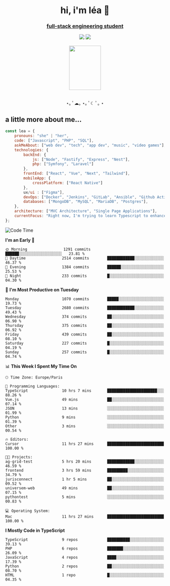 <h1 align="center">hi, i'm léa 🌙</h1>
<h3 align="center"><ins>full-stack engineering student</ins></h3>  
<div align="center">
  <a href="https://www.linkedin.com/in/lea-reiter22/"><img src="https://img.shields.io/badge/LinkedIn-0077B5?style=for-the-badge&logo=linkedin&logoColor=white"/></a>
  <a href="mailto:lea.reiter@outlook.fr"><img src="https://img.shields.io/badge/Contact-2A2A2A?style=for-the-badge&logo=minutemailer&logoColor=white"/></a>
</div>
<br>
  <div align="center">  <img src="https://github.com/xmnchild/xmnchild/blob/main/1702415560_StardewValleyHappyGreyCat.png" height="140" width="100"/>
</div>
<br>
  <p align="center">
                 ⋆｡ ﾟ☁︎｡ ⋆｡ ﾟ☾ ﾟ｡ ⋆
  </p>
  <h2>a little more about me...</h2>
  
```js
const lea = {
    pronouns: "she" | "her",
    code: ["Javascript", "PHP", "SQL"],
    askMeAbout: ["web dev", "tech", "app dev", "music", "video games"],
    technologies: {
        backEnd: {
            js: ["Node", "Fastify", "Express", "Nest"],
            php: ["Symfony", "Laravel"]
        },
        frontEnd: ["React", "Vue", "Next", "Tailwind"],
        mobileApp: {
            crossPlatform: ["React Native"]
        },
        ux/ui : ["Figma"],
        devOps: ["Docker", "Jenkins", "GitLab", "Ansible", "Github Actions"],
        databases: ["MongoDB", "MySQL", "MariaDB", "Postgres"],
    },
    architecture: ["MVC Architecture", "Single Page Applications"],
    currentFocus: "Right now, I'm trying to learn Typescript to enhance my Javascript development.",
};
```
<!--START_SECTION:waka-->
![Code Time](http://img.shields.io/badge/Code%20Time-282%20hrs%2021%20mins-blue)

**I'm an Early 🐤** 

```text
🌞 Morning                1291 commits        ██████░░░░░░░░░░░░░░░░░░░   23.81 % 
🌆 Daytime                2514 commits        ████████████░░░░░░░░░░░░░   46.37 % 
🌃 Evening                1384 commits        ██████░░░░░░░░░░░░░░░░░░░   25.53 % 
🌙 Night                  233 commits         █░░░░░░░░░░░░░░░░░░░░░░░░   04.30 % 
```
📅 **I'm Most Productive on Tuesday** 

```text
Monday                   1070 commits        █████░░░░░░░░░░░░░░░░░░░░   19.73 % 
Tuesday                  2680 commits        ████████████░░░░░░░░░░░░░   49.43 % 
Wednesday                374 commits         ██░░░░░░░░░░░░░░░░░░░░░░░   06.90 % 
Thursday                 375 commits         ██░░░░░░░░░░░░░░░░░░░░░░░   06.92 % 
Friday                   439 commits         ██░░░░░░░░░░░░░░░░░░░░░░░   08.10 % 
Saturday                 227 commits         █░░░░░░░░░░░░░░░░░░░░░░░░   04.19 % 
Sunday                   257 commits         █░░░░░░░░░░░░░░░░░░░░░░░░   04.74 % 
```


📊 **This Week I Spent My Time On** 

```text
🕑︎ Time Zone: Europe/Paris

💬 Programming Languages: 
TypeScript               10 hrs 7 mins       ██████████████████████░░░   88.26 % 
Vue.js                   49 mins             ██░░░░░░░░░░░░░░░░░░░░░░░   07.14 % 
JSON                     13 mins             ░░░░░░░░░░░░░░░░░░░░░░░░░   01.99 % 
Python                   9 mins              ░░░░░░░░░░░░░░░░░░░░░░░░░   01.39 % 
Other                    3 mins              ░░░░░░░░░░░░░░░░░░░░░░░░░   00.54 % 

🔥 Editors: 
Cursor                   11 hrs 27 mins      █████████████████████████   100.00 % 

🐱‍💻 Projects: 
ag-grid-test             5 hrs 20 mins       ████████████░░░░░░░░░░░░░   46.59 % 
frontend                 3 hrs 59 mins       █████████░░░░░░░░░░░░░░░░   34.79 % 
jurisconnect             1 hr 5 mins         ██░░░░░░░░░░░░░░░░░░░░░░░   09.52 % 
universem-web            49 mins             ██░░░░░░░░░░░░░░░░░░░░░░░   07.15 % 
pythontest               5 mins              ░░░░░░░░░░░░░░░░░░░░░░░░░   00.83 % 

💻 Operating System: 
Mac                      11 hrs 27 mins      █████████████████████████   100.00 % 
```

**I Mostly Code in TypeScript** 

```text
TypeScript               9 repos             ██████████░░░░░░░░░░░░░░░   39.13 % 
PHP                      6 repos             ███████░░░░░░░░░░░░░░░░░░   26.09 % 
JavaScript               4 repos             ████░░░░░░░░░░░░░░░░░░░░░   17.39 % 
Python                   2 repos             ██░░░░░░░░░░░░░░░░░░░░░░░   08.70 % 
HTML                     1 repo              █░░░░░░░░░░░░░░░░░░░░░░░░   04.35 % 
```




<!--END_SECTION:waka-->
